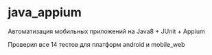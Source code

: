 # java_appium
Автоматизация мобильных приложений на Java8 + JUnit + Appium

Проверил все 14 тестов для платформ android и mobile_web
